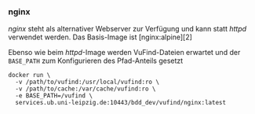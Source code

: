 ### nginx

*nginx* steht als alternativer Webserver zur Verfügung und kann statt *httpd* verwendet werden.
Das Basis-Image ist [nginx:alpine][2]

Ebenso wie beim *httpd*-Image werden VuFind-Dateien erwartet und der `BASE_PATH` zum Konfigurieren
des Pfad-Anteils gesetzt

    docker run \
      -v /path/to/vufind:/usr/local/vufind:ro \
      -v /path/to/cache:/var/cache/vufind:ro \
      -e BASE_PATH=/vufind \
      services.ub.uni-leipzig.de:10443/bdd_dev/vufind/nginx:latest

